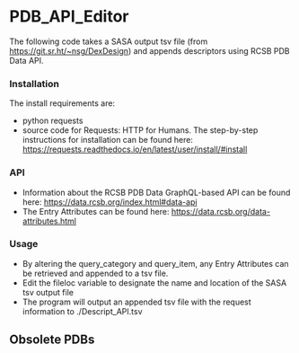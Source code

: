 # PDB_API_Editor
The following code takes a SASA output tsv file (from https://git.sr.ht/~nsg/DexDesign) and appends descriptors using RCSB PDB Data API.


### Installation
The install requirements are:
- python requests
- source code for Requests: HTTP for Humans. The step-by-step instructions for installation can be found here: https://requests.readthedocs.io/en/latest/user/install/#install

### API
- Information about the RCSB PDB Data GraphQL-based API can be found here: https://data.rcsb.org/index.html#data-api
- The Entry Attributes can be found here: https://data.rcsb.org/data-attributes.html

### Usage
- By altering the query_category and query_item, any Entry Attributes can be retrieved and appended to a tsv file.
- Edit the fileloc variable to designate the name and location of the SASA tsv output file
- The program will output an appended tsv file with the request information to ./Descript_API.tsv

## Obsolete PDBs
